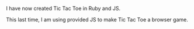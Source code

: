 I have now created Tic Tac Toe in Ruby and JS. 

This last time, I am using provided JS to make Tic Tac Toe a browser game.

